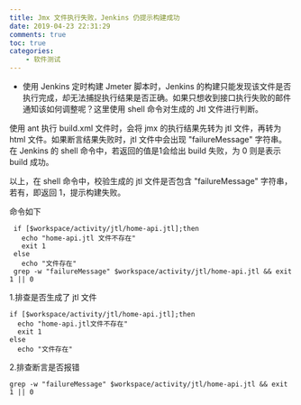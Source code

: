 ```yaml
---
title: Jmx 文件执行失败，Jenkins 仍提示构建成功
date: 2019-04-23 22:31:29
comments: true
toc: true
categories:
	- 软件测试
---
```


* 使用 Jenkins 定时构建 Jmeter 脚本时，Jenkins 的构建只能发现该文件是否执行完成，却无法捕捉执行结果是否正确。如果只想收到接口执行失败的邮件通知该如何调整呢？这里使用 shell 命令对生成的 Jtl 文件进行判断。

<!--more-->
	
使用 ant 执行 build.xml 文件时，会将 jmx 的执行结果先转为 jtl 文件，再转为 html 文件。如果断言结果失败时，jtl 文件中会出现 "failureMessage" 字符串。在 Jenkins 的 shell 命令中，若返回的值是1会给出 build 失败，为 0 则是表示 build 成功。

以上，在 shell 命令中，校验生成的 jtl 文件是否包含 "failureMessage" 字符串，若有，即返回 1，提示构建失败。

命令如下

 ```	
  if [$workspace/activity/jtl/home-api.jtl];then
  	echo "home-api.jtl 文件不存在"
  	exit 1
  else 
  	echo "文件存在"
  grep -w "failureMessage" $workspace/activity/jtl/home-api.jtl && exit 1 || 0
  ```

1.排查是否生成了 jtl 文件

  ```
  if [$workspace/activity/jtl/home-api.jtl];then
  	echo "home-api.jtl文件不存在"
  	exit 1
  else 
  	echo "文件存在"
  ```
  
2.排查断言是否报错

  ```
  grep -w "failureMessage" $workspace/activity/jtl/home-api.jtl && exit 1 || 0
  ```